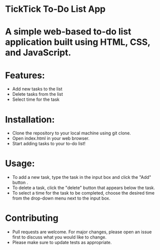 # TickTick To-Do List App
       
 # A simple web-based to-do list application built using HTML, CSS, and JavaScript.
   
 # Features: 
 * Add new tasks to the list
 * Delete tasks from the list 
 * Select time for the task 
 
 # Installation:
 * Clone the repository to your local machine using git clone.
 * Open index.html in your web browser.
 * Start adding tasks to your to-do list!

# Usage: 
 * To add a new task, type the task in the input box and click the "Add" button .
 * To delete a task, click the "delete" button that appears below the task.
 * To select a time for the task to be completed, choose the desired time from the drop-down menu next to the input box.

# Contributing
* Pull requests are welcome. For major changes, please open an issue first to discuss what you would like to change. 
* Please make sure to update tests as appropriate.
